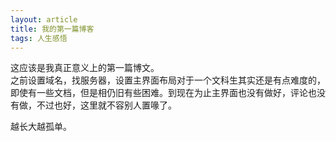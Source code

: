 ```yaml
---
layout: article
title: 我的第一篇博客
tags: 人生感悟
---
```

这应该是我真正意义上的第一篇博文。\
之前设置域名，找服务器，设置主界面布局对于一个文科生其实还是有点难度的，即使有一些文档，但是相仍旧有些困难。到现在为止主界面也没有做好，评论也没有做，不过也好，这里就不容别人置喙了。

<!--more-->

越长大越孤单。
